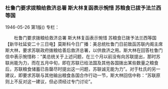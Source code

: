 ### 杜鲁门要求拨粮给救济总署  斯大林复函表示惋惜  苏粮食已拨予法兰西等国

1946-05-26
第1版()
专栏：

　　杜鲁门要求拨粮给救济总署
    斯大林复函表示惋惜
    苏粮食已拨予法兰西等国
    【新华社延安二十三日电】莫斯科今日广播：美总统杜鲁门日前致函苏联内阁主席斯大林，要求苏联政府拨粮给善后救济总署，以供救济之用。斯大林在回答杜鲁门信中表示惋惜称：“美总统关于上述问题，在三个月以前没有向苏联提出，那时苏联尚能为力，而在五月中旬，即在苏联已给法国及其他各国拨出某些数量之粮食后，苏联粮食储蓄已告罄尽时提出这一问题，苏联诚无能为力”。对于杜氏的另一建议，即要求苏联与其他输出粮食各国合作行动一节，斯大林回信中称：“苏联原则上不反对这一建议，但必须经过专门讨论”。
